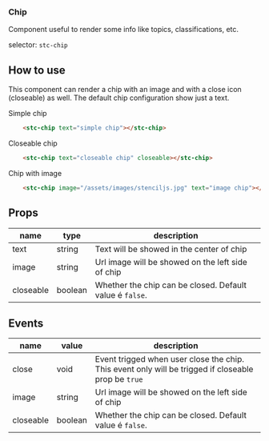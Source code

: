 ### Chip

Component useful to render some info like topics, classifications, etc.

selector: `stc-chip`

## How to use

This component can render a chip with an image and with a close icon (closeable) as well. The default chip configuration show just a text.

Simple chip

```html
    <stc-chip text="simple chip"></stc-chip>
```

<div class="demo-container">
    <stc-chip text="simple chip"></stc-chip>
</div>

Closeable chip

```html
    <stc-chip text="closeable chip" closeable></stc-chip>
```

<div class="demo-container">
    <stc-chip text="closeable chip" closeable></stc-chip>
</div>

Chip with image

```html
    <stc-chip image="/assets/images/stenciljs.jpg" text="image chip"></stc-chip>
```

<div class="demo-container">
    <stc-chip image="{{ "/assets/images/stenciljs.jpg" | relative_url }}" text="image chip"></stc-chip>
</div>

## Props

| name | type | description | 
| ----- | ----- | ---------- |
| text | string | Text will be showed in the center of chip |
| image | string | Url image will be showed on the left side of chip  |
| closeable | boolean |  Whether the chip can be closed. Default value é `false`. |

## Events

| name | value | description | 
| ----- | ----- | ---------- |
| close | void | Event trigged when user close the chip. This event only will be trigged if closeable prop be `true` |
| image | string | Url image will be showed on the left side of chip  |
| closeable | boolean |  Whether the chip can be closed. Default value é `false`. |
